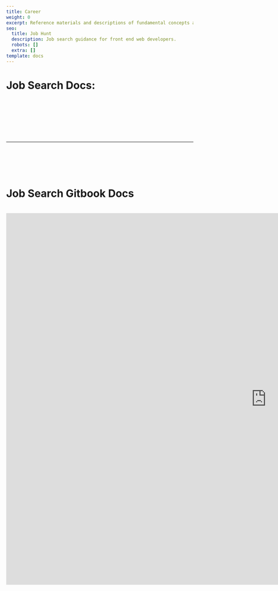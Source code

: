 ```yaml
---
title: Career
weight: 0
excerpt: Reference materials and descriptions of fundamental concepts as well as visua
seo:
  title: Job Hunt
  description: Job search guidance for front end web developers.
  robots: []
  extra: []
template: docs
---
```


# Job Search Docs:


<br>
<br>
<br>
<br>
<br>
<br>
<hr>
<br>
<br>
<br>
<br>
<h1>   Job Search Gitbook Docs </h1>
<br>
<iframe  style="z-index:-1!important; overflow:scroll;resize:both;" class="block-content" src="https://web-dev-collaborative.github.io/gitpod-job-search-html-static/" height="1000px" width="1400px" scrolling="yes" frameborder="no" loading="lazy" allowtransparency="true" allowfullscreen="true"  frameborder="0" ></iframe>
<br>
<br>
<br>



